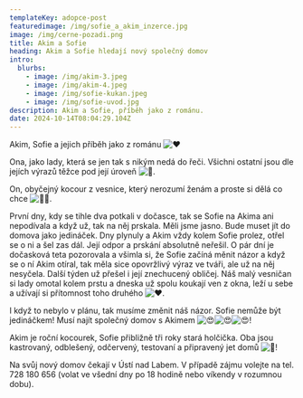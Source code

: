 ```yaml
---
templateKey: adopce-post
featuredimage: /img/sofie_a_akim_inzerce.jpg
image: /img/cerne-pozadi.png
title: Akim a Sofie
heading: Akim a Sofie hledají nový společný domov
intro:
  blurbs:
    - image: /img/akim-3.jpeg
    - image: /img/akim-4.jpeg
    - image: /img/sofie-kukan.jpeg
    - image: /img/sofie-uvod.jpg
description: Akim a Sofie, příběh jako z románu.
date: 2024-10-14T08:04:29.104Z
---
```

 Akim, Sofie a jejich příběh jako z románu ![❤️](https://static.xx.fbcdn.net/images/emoji.php/v9/t6c/1/16/2764.png) 

Ona, jako lady, která se jen tak s nikým nedá do řeči. Všichni ostatní jsou dle jejích výrazů těžce pod její úroveň ![👑](https://static.xx.fbcdn.net/images/emoji.php/v9/te8/1/16/1f451.png). 

On, obyčejný kocour z vesnice, který nerozumí ženám a proste si dělá co chce ![💪🏻](https://static.xx.fbcdn.net/images/emoji.php/v9/te7/1/16/1f4aa_1f3fb.png). 

První dny, kdy se tihle dva potkali v dočasce, tak se Sofie na Akima ani nepodívala a když už, tak na něj prskala. Měli jsme jasno. Bude muset jít do domova jako jedináček. Dny plynuly a Akim vždy kolem Sofie prolez, otřel se o ni a šel zas dál. Její odpor a prskání absolutně neřešil. O pár dní je dočasková teta pozorovala a všimla si, že Sofie začíná měnit názor a když se o ní Akim otíral, tak měla sice opovržlivý výraz ve tváři, ale už na něj nesyčela. Další týden už přešel i její znechucený obličej. Náš malý vesničan si lady omotal kolem prstu a dneska už spolu koukají ven z okna, leží u sebe a užívají si přítomnost toho druhého ![❤️](https://static.xx.fbcdn.net/images/emoji.php/v9/t6c/1/16/2764.png). 

I když to nebylo v plánu, tak musíme změnit náš názor. Sofie nemůže být jedináčkem! Musí najít společný domov s Akimem ![😍](https://static.xx.fbcdn.net/images/emoji.php/v9/t2/1/16/1f60d.png)![😍](https://static.xx.fbcdn.net/images/emoji.php/v9/t2/1/16/1f60d.png)![😍](https://static.xx.fbcdn.net/images/emoji.php/v9/t2/1/16/1f60d.png)! 

Akim je roční kocourek, Sofie přibližně tři roky stará holčička. Oba jsou kastrovaný, odblešený, odčervený, testovaní a připravený jet domů ![🤩](https://static.xx.fbcdn.net/images/emoji.php/v9/t58/1/16/1f929.png)! 



Na svůj nový domov čekají v Ústí nad Labem. V případě zájmu volejte na tel. 728 180 656 (volat ve všední dny po 18 hodině nebo víkendy v rozumnou dobu).